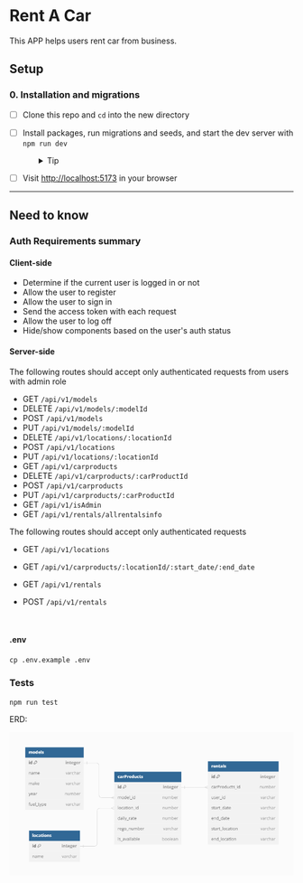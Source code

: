 # Rent A Car

This APP helps users rent car from business.

## Setup

### 0. Installation and migrations

- [ ] Clone this repo and `cd` into the new directory
- [ ] Install packages, run migrations and seeds, and start the dev server with `npm run dev`
  <details style="padding-left: 2em">
    <summary>Tip</summary>

  Commands:

  ```sh
  npm install
  npm run knex migrate:latest
  npm run knex seed:run
  npm run dev
  ```

  </details>

- [ ] Visit [http://localhost:5173](http://localhost:5173) in your browser

---

## Need to know

### Auth Requirements summary

#### **Client-side**

- Determine if the current user is logged in or not
- Allow the user to register
- Allow the user to sign in
- Send the access token with each request
- Allow the user to log off
- Hide/show components based on the user's auth status

#### **Server-side**

The following routes should accept only authenticated requests from users with admin role

- GET `/api/v1/models`
- DELETE `/api/v1/models/:modelId`
- POST `/api/v1/models`
- PUT `/api/v1/models/:modelId`
- DELETE `/api/v1/locations/:locationId`
- POST `/api/v1/locations`
- PUT `/api/v1/locations/:locationId`
- GET `/api/v1/carproducts`
- DELETE `/api/v1/carproducts/:carProductId`
- POST `/api/v1/carproducts`
- PUT `/api/v1/carproducts/:carProductId`
- GET `/api/v1/isAdmin`
- GET `/api/v1/rentals/allrentalsinfo`

The following routes should accept only authenticated requests

- GET `/api/v1/locations`
- GET `/api/v1/carproducts/:locationId/:start_date/:end_date`
- GET `/api/v1/rentals`
- POST `/api/v1/rentals`

  <br />

#### .env

```
cp .env.example .env
```

### Tests

```
npm run test
```

ERD:

![image info](./ERD.PNG)
